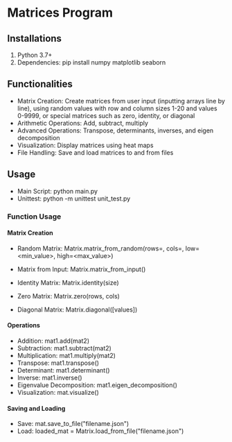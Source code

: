 # Matrices Program

## Installations
1. Python 3.7+
2. Dependencies:
   pip install numpy matplotlib seaborn

## Functionalities
- Matrix Creation: Create matrices from user input (inputting arrays line by line), using random values with row and column
sizes 1-20 and values 0-9999, or special matrices such as zero, identity, or diagonal
- Arithmetic Operations: Add, subtract, multiply
- Advanced Operations: Transpose, determinants, inverses, and eigen decomposition
- Visualization: Display matrices using heat maps
- File Handling: Save and load matrices to and from files

## Usage
- Main Script: python main.py
- Unittest: python -m unittest unit_test.py

### Function Usage
#### Matrix Creation
- Random Matrix: Matrix.matrix_from_random(rows=<number>, cols=<number>, low=<min_value>, high=<max_value>)
- Matrix from Input: Matrix.matrix_from_input()

- Identity Matrix: Matrix.identity(size)
- Zero Matrix: Matrix.zero(rows, cols)
- Diagonal Matrix: Matrix.diagonal([values])

#### Operations
- Addition: mat1.add(mat2)
- Subtraction: mat1.subtract(mat2)
- Multiplication: mat1.multiply(mat2)
- Transpose: mat1.transpose()
- Determinant: mat1.determinant()
- Inverse: mat1.inverse()
- Eigenvalue Decomposition: mat1.eigen_decomposition()
- Visualization: mat.visualize()

#### Saving and Loading
- Save: mat.save_to_file("filename.json")
- Load: loaded_mat = Matrix.load_from_file("filename.json")

